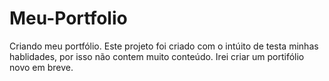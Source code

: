 # Meu-Portfolio
 Criando meu portfólio.
 Este projeto foi criado com o intúito de testa minhas hablidades, por isso não contem muito conteúdo.
 Irei criar um portifólio novo em breve.
